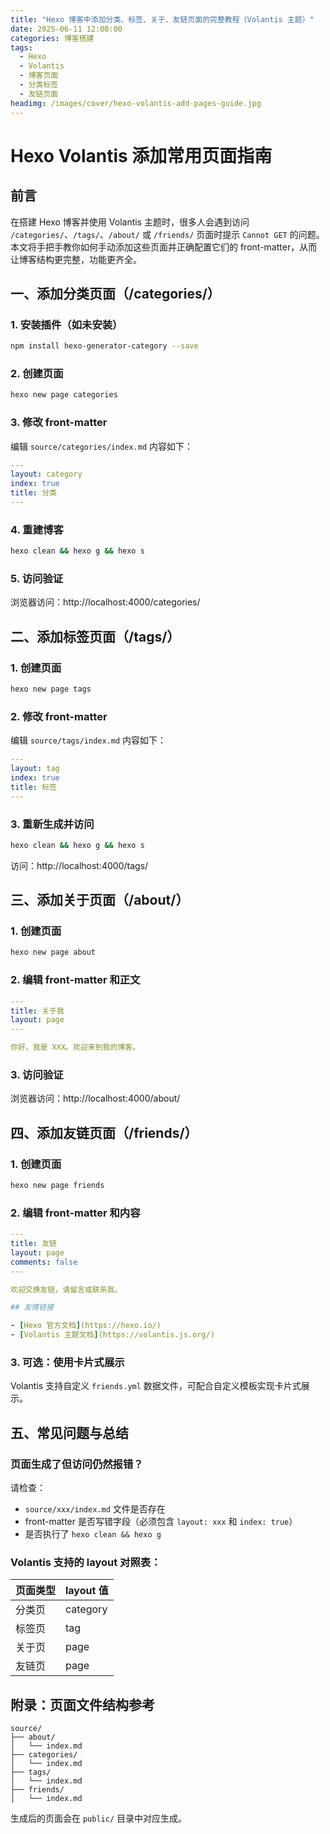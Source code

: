 ```yaml
---
title: "Hexo 博客中添加分类、标签、关于、友链页面的完整教程（Volantis 主题）"
date: 2025-06-11 12:00:00
categories: 博客搭建
tags:
  - Hexo
  - Volantis
  - 博客页面
  - 分类标签
  - 友链页面
headimg: /images/cover/hexo-volantis-add-pages-guide.jpg
---
```

# Hexo Volantis 添加常用页面指南

## 前言
在搭建 Hexo 博客并使用 Volantis 主题时，很多人会遇到访问 `/categories/`、`/tags/`、`/about/` 或 `/friends/` 页面时提示 `Cannot GET` 的问题。本文将手把手教你如何手动添加这些页面并正确配置它们的 front-matter，从而让博客结构更完整，功能更齐全。

## 一、添加分类页面（/categories/）

### 1. 安装插件（如未安装）
```bash
npm install hexo-generator-category --save
```

### 2. 创建页面
```bash
hexo new page categories
```

### 3. 修改 front-matter
编辑 `source/categories/index.md` 内容如下：

```yaml
---
layout: category
index: true
title: 分类
---
```

### 4. 重建博客
```bash
hexo clean && hexo g && hexo s
```

### 5. 访问验证
浏览器访问：http://localhost:4000/categories/

## 二、添加标签页面（/tags/）

### 1. 创建页面
```bash
hexo new page tags
```

### 2. 修改 front-matter
编辑 `source/tags/index.md` 内容如下：

```yaml
---
layout: tag
index: true
title: 标签
---
```

### 3. 重新生成并访问
```bash
hexo clean && hexo g && hexo s
```
访问：http://localhost:4000/tags/

## 三、添加关于页面（/about/）

### 1. 创建页面
```bash
hexo new page about
```

### 2. 编辑 front-matter 和正文
```yaml
---
title: 关于我
layout: page
---

你好，我是 XXX。欢迎来到我的博客。
```

### 3. 访问验证
浏览器访问：http://localhost:4000/about/

## 四、添加友链页面（/friends/）

### 1. 创建页面
```bash
hexo new page friends
```

### 2. 编辑 front-matter 和内容
```yaml
---
title: 友链
layout: page
comments: false
---

欢迎交换友链，请留言或联系我。

## 友情链接

- [Hexo 官方文档](https://hexo.io/)
- [Volantis 主题文档](https://volantis.js.org/)
```

### 3. 可选：使用卡片式展示
Volantis 支持自定义 `friends.yml` 数据文件，可配合自定义模板实现卡片式展示。

## 五、常见问题与总结

### 页面生成了但访问仍然报错？
请检查：
- `source/xxx/index.md` 文件是否存在
- front-matter 是否写错字段（必须包含 `layout: xxx` 和 `index: true`）
- 是否执行了 `hexo clean && hexo g`

### Volantis 支持的 layout 对照表：

| 页面类型 | layout 值 |
|----------|-----------|
| 分类页   | category  |
| 标签页   | tag       |
| 关于页   | page      |
| 友链页   | page      |

## 附录：页面文件结构参考

```
source/
├── about/
│   └── index.md
├── categories/
│   └── index.md
├── tags/
│   └── index.md
├── friends/
│   └── index.md
```

生成后的页面会在 `public/` 目录中对应生成。
